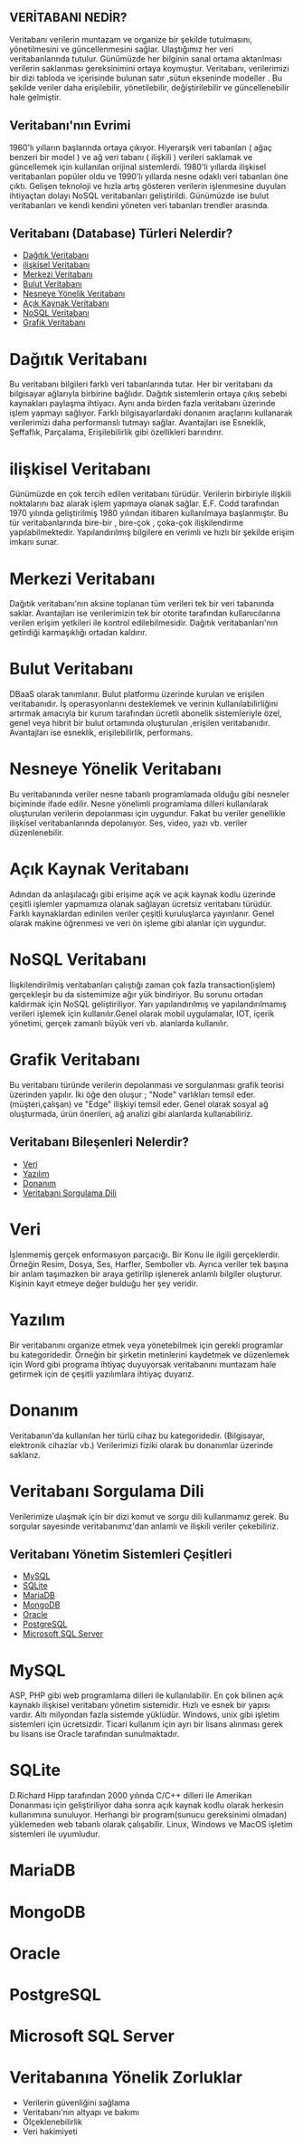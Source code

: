 

## VERİTABANI NEDİR? 

Veritabanı verilerin muntazam ve organize bir şekilde tutulmasını, yönetilmesini ve güncellenmesini sağlar. Ulaştığımız her veri veritabanlarında tutulur. Günümüzde her bilginin sanal ortama aktarılması verilerin saklanması gereksinimini ortaya koymuştur. Veritabanı, verilerimizi bir dizi tabloda ve içerisinde bulunan satır ,sütun ekseninde modeller . Bu şekilde veriler daha erişilebilir, yönetilebilir, değiştirilebilir ve güncellenebilir hale gelmiştir. 

## Veritabanı'nın Evrimi

1960'lı yılların başlarında ortaya çıkıyor. Hiyerarşik veri tabanları ( ağaç benzeri bir model ) ve ağ veri tabanı ( ilişkili ) verileri saklamak ve güncellemek için kullanılan orijinal sistemlerdi. 1980'li yıllarda ilişkisel veritabanları popüler oldu ve 1990'lı yıllarda nesne odaklı veri tabanları öne çıktı. Gelişen teknoloji ve hızla artış gösteren verilerin işlenmesine duyulan ihtiyaçtan dolayı NoSQL veritabanları geliştirildi. Günümüzde ise bulut veritabanları ve kendi kendini yöneten veri tabanları trendler arasında.

## Veritabanı (Database) Türleri Nelerdir?

-  [Dağıtık Veritabanı](#dağıtık-veritabanı)
-  [ilişkisel Veritabanı](#ilişkisel-veritabanı)
-  [Merkezi Veritabanı](#merkezi-veritabanı)
-  [Bulut Veritabanı](#bulut-veritabanı)
-  [Nesneye Yönelik Veritabanı](#nesneye-yönelik-veritabanı)
-  [Açık Kaynak Veritabanı](#açık-kaynak-veritabanı)
-  [NoSQL Veritabanı](#nosql-veritabanı)
-  [Grafik Veritabanı](#grafik-veritabanı)




# Dağıtık Veritabanı

Bu veritabanı bilgileri farklı veri tabanlarında tutar. Her bir veritabanı da bilgisayar ağlarıyla birbirine bağlıdır. Dağıtık sistemlerin ortaya çıkış sebebi kaynakları paylaşma ihtiyacı. Aynı anda birden fazla veritabanı üzerinde işlem yapmayı sağlıyor. Farklı bilgisayarlardaki donanım araçlarını kullanarak verilerimizi daha performanslı tutmayı sağlar. Avantajları ise Esneklik, Şeffaflık, Parçalama, Erişilebilirlik gibi özellikleri barındırır.

# ilişkisel Veritabanı

Günümüzde en çok tercih edilen veritabanı türüdür. Verilerin birbiriyle ilişkili noktalarını baz alarak işlem yapmaya olanak sağlar. E.F. Codd tarafından 1970 yılında geliştirilmiş 1980 yılından itibaren kullanılmaya başlanmıştır. Bu tür veritabanlarında bire-bir , bire-çok , çoka-çok ilişkilendirme yapılabilmektedir.
Yapılandırılmış bilgilere en verimli ve hızlı bir şekilde erişim imkanı sunar.

# Merkezi Veritabanı

Dağıtık veritabanı'nın aksine toplanan tüm verileri tek bir veri tabanında saklar. Avantajları ise verilerimizin tek bir otorite tarafından kullanıcılarına verilen erişim yetkileri ile kontrol edilebilmesidir. Dağıtık veritabanları'nın getirdiği karmaşıklığı ortadan kaldırır.

# Bulut Veritabanı

DBaaS olarak tanımlanır. Bulut platformu üzerinde kurulan ve erişilen veritabanıdır. İş operasyonlarını desteklemek ve verinin kullanılabilirliğini artırmak amacıyla bir kurum tarafından ücretli abonelik sistemleriyle özel, genel veya hibrit bir bulut ortamında oluşturulan ,erişilen veritabanıdır. Avantajları ise esneklik, erişilebilirlik, performans.

# Nesneye Yönelik Veritabanı

Bu veritabanında veriler nesne tabanlı programlamada olduğu gibi nesneler biçiminde ifade edilir. Nesne yönelimli programlama dilleri kullanılarak oluşturulan verilerin depolanması için uygundur. Fakat bu veriler genellikle ilişkisel veritabanlarında depolanıyor. Ses, video, yazı vb. veriler düzenlenebilir.

# Açık Kaynak Veritabanı

Adından da anlaşılacağı gibi erişime açık ve açık kaynak kodlu üzerinde çeşitli işlemler yapmamıza olanak sağlayan ücretsiz veritabanı türüdür. Farklı kaynaklardan edinilen veriler çeşitli kuruluşlarca yayınlanır. Genel olarak makine öğrenmesi ve veri ön işleme gibi alanlar için uygundur. 

# NoSQL Veritabanı

İlişkilendirilmiş veritabanları çalıştığı zaman çok fazla transaction(işlem) gerçekleşir bu da sistemimize ağır yük bindiriyor. Bu sorunu ortadan kaldırmak için NoSQL geliştiriliyor. Yarı yapılandırılmış ve yapılandırılmamış verileri işlemek için kullanılır.Genel olarak mobil uygulamalar, IOT, içerik yönetimi, gerçek zamanlı büyük veri vb. alanlarda kullanılır.

# Grafik Veritabanı

Bu veritabanı türünde verilerin depolanması ve sorgulanması grafik teorisi üzerinden yapılır. İki öğe den oluşur ; "Node" varlıkları temsil eder.(müşteri,çalışan) ve "Edge" ilişkiyi temsil eder. Genel olarak sosyal ağ oluşturmada, ürün önerileri, ağ analizi gibi alanlarda kullanabiliriz.




## Veritabanı Bileşenleri Nelerdir?

- [Veri](#veri)
- [Yazılım](#yazılım)
- [Donanım](#donanım)
- [Veritabanı Sorgulama Dili](#veritabanı-sorgulama-dili)



# Veri

İşlenmemiş gerçek enformasyon parçacığı. Bir Konu ile ilgili gerçeklerdir. Örneğin Resim, Dosya, Ses, Harfler, Semboller vb. Ayrıca veriler tek başına bir anlam taşımazken bir araya getirilip işlenerek anlamlı bilgiler oluşturur. Kişinin kayıt etmeye değer bulduğu her şey veridir.


# Yazılım

Bir veritabanını organize etmek veya yönetebilmek için gerekli programlar bu kategoridedir. Örneğin bir şirketin metinlerini kaydetmek ve düzenlemek için Word gibi programa ihtiyaç duyuyorsak veritabanını muntazam hale getirmek için de çeşitli yazılımlara ihtiyaç duyarız.


# Donanım

Veritabanın'da kullanılan her türlü cihaz bu kategoridedir. (Bilgisayar, elektronik cihazlar vb.) Verilerimizi fiziki olarak bu donanımlar üzerinde saklarız.


# Veritabanı Sorgulama Dili

Verilerimize ulaşmak için bir dizi komut ve sorgu dili kullanmamız gerek. Bu sorgular sayesinde veritabanımız'dan anlamlı ve ilişkili veriler çekebiliriz.





## Veritabanı Yönetim Sistemleri Çeşitleri

- [MySQL](#mysql)
- [SQLite](#sqlite)
- [MariaDB](#mariadb)
- [MongoDB](#mongodb)
- [Oracle](#oracle)
- [PostgreSQL](#postgresql)
- [Microsoft SQL Server](#microsoft-sql-server)



# MySQL

ASP, PHP gibi web programlama dilleri ile kullanılabilir. En çok bilinen açık kaynaklı ilişkisel veritabanı yönetim sistemidir. Hızlı ve esnek bir yapısı vardır. Altı milyondan fazla sistemde yüklüdür. Windows, unix gibi işletim sistemleri için ücretsizdir. Ticari kullanım için ayrı bir lisans alınması gerek bu lisans ise Oracle tarafından sunulmaktadır. 


# SQLite

D.Richard Hipp tarafından 2000 yılında C/C++ dilleri ile Amerikan Donanması için geliştiriliyor daha sonra açık kaynak kodlu olarak herkesin kullanımına sunuluyor. Herhangi bir program(sunucu gereksinimi olmadan) yüklemeden web tabanlı olarak çalışabilir. Linux, Windows ve MacOS işletim sistemleri ile uyumludur.   


# MariaDB



# MongoDB
# Oracle
# PostgreSQL
# Microsoft SQL Server








# Veritabanına Yönelik Zorluklar 

* Verilerin güvenliğini sağlama
* Veritabanı'nın altyapı ve bakımı
* Ölçeklenebilirlik
* Veri hakimiyeti




